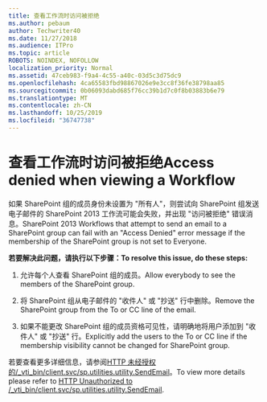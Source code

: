```yaml
---
title: 查看工作流时访问被拒绝
ms.author: pebaum
author: Techwriter40
ms.date: 11/27/2018
ms.audience: ITPro
ms.topic: article
ROBOTS: NOINDEX, NOFOLLOW
localization_priority: Normal
ms.assetid: 47ceb983-f9a4-4c55-a40c-03d5c3d75dc9
ms.openlocfilehash: 4ca65583fbd98867026e9e3cc8f36fe38798aa85
ms.sourcegitcommit: 0b06093dabd685f76cc39b1d7c0f8b03883b6e79
ms.translationtype: MT
ms.contentlocale: zh-CN
ms.lasthandoff: 10/25/2019
ms.locfileid: "36747738"
---
```

# <a name="access-denied-when-viewing-a-workflow"></a><span data-ttu-id="2c974-102">查看工作流时访问被拒绝</span><span class="sxs-lookup"><span data-stu-id="2c974-102">Access denied when viewing a Workflow</span></span>

<span data-ttu-id="2c974-103">如果 SharePoint 组的成员身份未设置为 "所有人"，则尝试向 SharePoint 组发送电子邮件的 SharePoint 2013 工作流可能会失败，并出现 "访问被拒绝" 错误消息。</span><span class="sxs-lookup"><span data-stu-id="2c974-103">SharePoint 2013 Workflows that attempt to send an email to a SharePoint group can fail with an "Access Denied" error message if the membership of the SharePoint group is not set to Everyone.</span></span>
  
 <span data-ttu-id="2c974-104">**若要解决此问题，请执行以下步骤：**</span><span class="sxs-lookup"><span data-stu-id="2c974-104">**To resolve this issue, do these steps:**</span></span>
  
 1. <span data-ttu-id="2c974-105">允许每个人查看 SharePoint 组的成员。</span><span class="sxs-lookup"><span data-stu-id="2c974-105">Allow everybody to see the members of the SharePoint group.</span></span>
  
 2. <span data-ttu-id="2c974-106">将 SharePoint 组从电子邮件的 "收件人" 或 "抄送" 行中删除。</span><span class="sxs-lookup"><span data-stu-id="2c974-106">Remove the SharePoint group from the To or CC line of the email.</span></span>
  
 3. <span data-ttu-id="2c974-107">如果不能更改 SharePoint 组的成员资格可见性，请明确地将用户添加到 "收件人" 或 "抄送" 行。</span><span class="sxs-lookup"><span data-stu-id="2c974-107">Explicitly add the users to the To or CC line if the membership visibility cannot be changed for SharePoint group.</span></span>
  
<span data-ttu-id="2c974-108">若要查看更多详细信息，请参阅[HTTP 未经授权的/_vti_bin/client.svc/sp.utilities.utility.SendEmail](https://go.microsoft.com/fwlink/?linkid=2044694&amp;clcid=0x409)。</span><span class="sxs-lookup"><span data-stu-id="2c974-108">To view more details please refer to [HTTP Unauthorized to /_vti_bin/client.svc/sp.utilities.utility.SendEmail](https://go.microsoft.com/fwlink/?linkid=2044694&amp;clcid=0x409).</span></span>
  